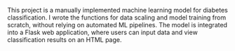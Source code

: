 This project is a manually implemented machine learning model for diabetes classification.
I wrote the functions for data scaling and model training from scratch, without relying on automated ML pipelines.
The model is integrated into a Flask web application, where users can input data and view classification results on an HTML page.



